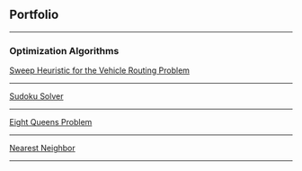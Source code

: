 ## Portfolio

---

### Optimization Algorithms 

[Sweep Heuristic for the Vehicle Routing Problem](/Sweep/VRP_Sweep.md)

---
[Sudoku Solver](/Sudoku_Solver/Sudoku_Solver.md)

---
[Eight Queens Problem](/eight_queens/eight_queens.md)

---
[Nearest Neighbor](/nn_tsp/nn_tsp.md)

---

